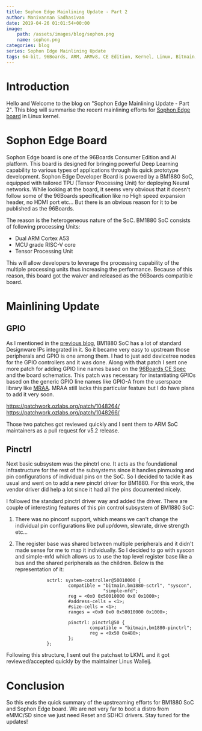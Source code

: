 ```yaml
---
title: Sophon Edge Mainlining Update - Part 2
author: Manivannan Sadhasivam
date: 2019-04-26 01:01:54+00:00
image:
    path: /assets/images/blog/sophon.png
    name: sophon.png
categories: blog
series: Sophon Edge Mainlining Update
tags: 64-bit, 96Boards, ARM, ARMv8, CE Edition, Kernel, Linux, Bitmain, BM1880, Edge, Mining, ASIC, Mainlining, Devicetree, Pinctrl, GPIO, Upstream, Sophon
---
```


# Introduction

Hello and Welcome to the blog on "Sophon Edge Mainlining Update - Part 2". This
blog will summarise the recent mainlining efforts for [Sophon Edge board](https://www.96boards.org/product/sophon-edge/) in Linux kernel.

# Sophon Edge Board

Sophon Edge board is one of the 96Boards Consumer Edition and AI platform.
This board is designed for bringing powerful Deep Learning capability to
various types of applications through its quick prototype development.
Sophon Edge Developer Board is powered by a BM1880 SoC, equipped with tailored
TPU (Tensor Processing Unit) for deploying Neural networks. While looking
at the board, it seems very obvious that it doesn't follow some of the 96Boards
specification like no High speed expansion header, no HDMI port etc... But
there is an obvious reason for it to be published as the 96Boards.

The reason is the heterogeneous nature of the SoC. BM1880 SoC consists of
following processing Units:

* Dual ARM Cortex A53
* MCU grade RISC-V core
* Tensor Processing Unit

This will allow developers to leverage the processing capability of the
multiple processing units thus increasing the performance. Because of this
reason, this board got the waiver and released as the 96Boards compatible
board.

# Mainlining Update

## GPIO

As I mentioned in the [previous blog](https://www.96boards.org/blog/sophon-edge-mainlining-update-part1/), BM1880 SoC has a lot of standard Designware IPs integrated
in it. So it became very easy to upstream those peripherals and GPIO is one among
them. I had to just add devicetree nodes for the GPIO controllers and it was
done. Along with that patch I sent one more patch for adding GPIO line names
based on the [96Boards CE Spec](https://linaro.co/ce-specification) and the
board schematics. This patch was necessary for instantiating GPIOs based on
the generic GPIO line names like GPIO-A from the userspace library like [MRAA](https://github.com/intel-iot-devkit/mraa/). MRAA still lacks this particular feature
but I do have plans to add it very soon.

https://patchwork.ozlabs.org/patch/1048264/
https://patchwork.ozlabs.org/patch/1048266/

Those two patches got reviewed quickly and I sent them to ARM SoC maintainers
as a pull request for v5.2 release.

## Pinctrl

Next basic subsystem was the pinctrl one. It acts as the foundational infrastructure
for the rest of the subsystems since it handles pinmuxing and pin configurations
of individual pins on the SoC. So I decided to tackle it as usual and went
on to add a new pinctrl driver for BM1880. For this work, the vendor driver
did help a lot since it had all the pins documented nicely.

I followed the standard pinctrl driver way and added the driver. There are couple
of interesting features of this pin control subsystem of BM1880 SoC:

1. There was no pinconf support, which means we can't change the individual
pin configurations like pullup/down, slewrate, drive strength etc...

2. The register base was shared between multiple peripherals and it didn't
made sense for me to map it individually. So I decided to go with syscon
and simple-mfd which allows us to use the top level register base like a
bus and the shared peripherals as the children. Below is the representation
of it:

```shell
               sctrl: system-controller@50010000 {
                       compatible = "bitmain,bm1880-sctrl", "syscon",
                                    "simple-mfd";
                       reg = <0x0 0x50010000 0x0 0x1000>;
                       #address-cells = <1>;
                       #size-cells = <1>;
                       ranges = <0x0 0x0 0x50010000 0x1000>;

                       pinctrl: pinctrl@50 {
                               compatible = "bitmain,bm1880-pinctrl";
                               reg = <0x50 0x4B0>;
                       };
               };
```

Following this structure, I sent out the patchset to LKML and it got
reviewed/accepted quickly by the maintainer Linus Walleij.

# Conclusion

So this ends the quick summary of the upstreaming efforts for BM1880 SoC
and Sophon Edge board. We are not very far to boot a distro from eMMC/SD
since we just need Reset and SDHCI drivers. Stay tuned for the updates!
